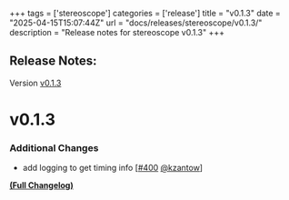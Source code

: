 +++
tags = ['stereoscope']
categories = ['release']
title = "v0.1.3"
date = "2025-04-15T15:07:44Z"
url = "docs/releases/stereoscope/v0.1.3/"
description = "Release notes for stereoscope v0.1.3"
+++

## Release Notes:
Version [v0.1.3](https://github.com/anchore/stereoscope/releases/tag/v0.1.3)

# v0.1.3

### Additional Changes

- add logging to get timing info [[#400](https://github.com/anchore/stereoscope/pull/400) [@kzantow](https://github.com/kzantow)]

**[(Full Changelog)](https://github.com/anchore/stereoscope/compare/v0.1.2...v0.1.3)**
